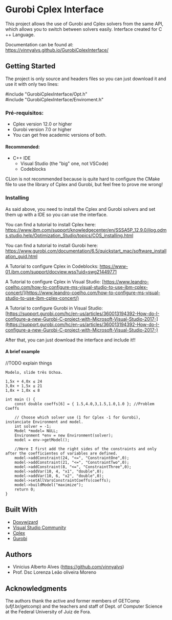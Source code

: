 
# Gurobi Cplex Interface

This project allows the use of Gurobi and Cplex solvers from the same API, which allows you to switch between solvers easily.
Interface created for C ++ Language.

Documentation can be found at: https://vinnyalvs.github.io/GurobiCplexInterface/

## Getting Started
The project is only source and headers files so you can just download it and use it with only two lines:

#include "GurobiCplexInterface/Opt.h"  
#include "GurobiCplexInterface/Enviroment.h"


### Pré-requisitos:


 - Cplex version 12.0 or higher
 - Gurobi version 7.0 or higher
 - You can get free academic versions of both.
 
#### Recommended:
 - C++ IDE
	 - Visual Studio  (the "big" one, not VSCode)	
	 - Codeblocks

CLion is not recommended because is quite hard to configure the CMake file to use the library of Cplex and Gurobi, but feel free to prove me wrong! 

### Installing
As said above, you need to install the Cplex and Gurobi solvers and set them up with a IDE so you can use the interface.

You can find a tutorial to install Cplex here: https://www.ibm.com/support/knowledgecenter/en/SSSA5P_12.9.0/ilog.odms.studio.help/Optimization_Studio/topics/COS_installing.html

You can find a tutorial to install Gurobi here: 
https://www.gurobi.com/documentation/6.5/quickstart_mac/software_installation_guid.html

A Tutorial to configure Cplex in Codeblocks:
https://www-01.ibm.com/support/docview.wss?uid=swg21449771

A Tutorial to configure Cplex in Visual Studio:
[https://www.leandro-coelho.com/how-to-configure-ms-visual-studio-to-use-ibm-cplex-concert/](https://www.leandro-coelho.com/how-to-configure-ms-visual-studio-to-use-ibm-cplex-concert/)

A Tutorial to configure Gurobi in Visual Studio:
[https://support.gurobi.com/hc/en-us/articles/360013194392-How-do-I-configure-a-new-Gurobi-C-project-with-Microsoft-Visual-Studio-2017-](https://support.gurobi.com/hc/en-us/articles/360013194392-How-do-I-configure-a-new-Gurobi-C-project-with-Microsoft-Visual-Studio-2017-)


After that, you can just download the interface and include it!!


#### A brief example

//TODO explain things

	Modelo, slide três Uchoa.
	
	1,5x + 4,0x ≤ 24 
	3,0x + 1,5x ≤ 21 
	1,0x + 1,0x ≤ 8

    int main () { 
    	const double coeffs[6] = { 1.5,4.0,3,1.5,1.0,1.0 }; //Problem Coeffs
	
		// Choose which solver use (1 for Cplex -1 for Gurobi), instanciate Environment and model.
		int solver = -1; 
		Model *model= NULL; 
		Environment *env = new Environment(solver);
		model = env->getModel();
		
		//Here I first add the right sides of the constraints and only after the coefficientes of variables are defined.
		model->addConstraint(24, "<=", "ConstraintOne",0); 
		model->addConstraint(21, "<=", "ConstraintTwo",0);
		model->addConstraint(8, "<=", "ConstraintThree",0);
		model->addVar(10, 4, "x1", "double",0);
		model->addVar(10, 6, "x2", "double",0);
		model->setAllVarsConstraintCoeffs(coeffs);
		model->buildModel("maximize");
		return 0;
    }


## Built With

* [Doxywizard]()
* [Visual Studio Community]() 
* [Cplex]()
* [Gurobi]()


## Authors
* Vinicius Alberto Alves (https://github.com/vinnyalvs)
* Prof. Dsc Lorenza Leão oliveira Moreno

## Acknowledgments

The authors thank the active and former members of GETComp (ufjf.br/getcomp) and the teachers and staff of Dept. of Computer Science at the Federal University of Juiz de Fora.
